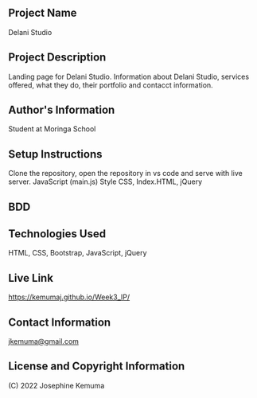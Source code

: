 ## Project Name
Delani Studio

## Project Description

Landing page for Delani Studio. Information about Delani Studio, services offered, what they do, their portfolio and contacct information.


## Author's Information

Student at Moringa School

## Setup Instructions

Clone the repository, open the repository in vs code and serve with live server. JavaScript (main.js) Style CSS, Index.HTML, jQuery

## BDD


## Technologies Used

HTML, CSS, Bootstrap, JavaScript, jQuery

## Live Link

https://kemumaj.github.io/Week3_IP/

## Contact Information

jkemuma@gmail.com

## License and Copyright Information

(C) 2022 Josephine Kemuma


